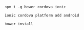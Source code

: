 ```
npm i -g bower cordova ionic
```
```
ionic cordova platform add android
```
```
bower install
```